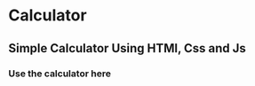 <h1>Calculator</h1>
<h2>Simple Calculator Using HTMl, Css and Js</h2>
<h3>Use the calculator here</h3>
